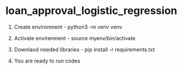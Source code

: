 # loan_approval_logistic_regression
1. Create environment - python3 -m venv venv
2. Activate envirenment - source myenv/bin/activate
3. Downlaod needed libraries - pip install -r requirements.txt

4. You are ready to run codes
